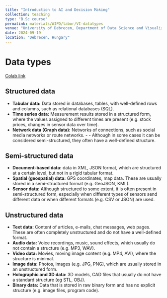 ```yaml
---
title: "Introduction to AI and Decision Making"
collection: teaching
type: "B.Sc course"
permalink: materials/AIPD/labor/VI-datatypes
venue: "University of Debrecen, Department of Data Science and Visualization"
date: 2024-09-19
location: "Debrecen, Hungary"
---
```


# Data types

[Colab link](https://colab.research.google.com/drive/1XYExe3U5C8AEY6ZtNeqyw2aF2U_FzKK6)

##  Structured data

- **Tabular data:** Data stored in databases, tables, with well-defined rows and columns, such as relational databases (SQL).
- **Time series data:** Measurement results stored in a structured form, where the values ​​assigned to different times are present (e.g. stock prices, changes in sensor data over time).
- **Network data (Graph data):** Networks of connections, such as social media networks or route networks. - - Although in some cases it can be considered semi-structured, they often have a well-defined structure.

## Semi-structured data

- **Document-based data:** data in XML, JSON format, which are structured at a certain level, but not in a rigid tabular format.
- **Spatial (geospatial) data:** GPS coordinates, map data. These are usually stored in a semi-structured format (e.g. GeoJSON, KML).
- **Sensor data:** Although structured to some extent, it is often present in semi-structured form, especially when different types of sensors send different data or when different formats (e.g. CSV or JSON) are used.

## Unstructured data

- **Text data:** Content of articles, e-mails, chat messages, web pages. These are often completely unstructured and do not have a well-defined format.
- **Audio data:** Voice recordings, music, sound effects, which usually do not contain a structure (e.g. MP3, WAV).
- **Video data:** Movies, moving image content (e.g. MP4, AVI), where the structure is minimal.
- **Image data:** Photos, images (e.g. JPG, PNG), which are usually stored in an unstructured form.
- **Holographic and 3D data:** 3D models, CAD files that usually do not have a standard structure (eg STL, OBJ).
- **Binary data:** Data that is stored in raw binary form and has no explicit structure (e.g. image files, program code).